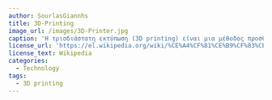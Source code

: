 ```yaml
---
author: SourlasGiannhs
title: 3D-Printing
image_url: /images/3D-Printer.jpg
caption: 'Η τρισδιάστατη εκτύπωση (3D printing) είναι μια μέθοδος προσθετικής κατασκευής στην οποία κατασκευάζονται αντικείμενα μέσω της διαδοχικής πρόσθεσης επάλληλων στρώσεων υλικού. Στη τρισδιάστατη εκτύπωση μπορούν να χρησιμοποιηθούν διάφοροι τύποι υλικού, κυρίως κεραμικά και πολυμερή'
license_url: 'https://el.wikipedia.org/wiki/%CE%A4%CF%81%CE%B9%CF%83%CE%B4%CE%B9%CE%AC%CF%83%CF%84%CE%B1%CF%84%CE%B7_%CE%B5%CE%BA%CF%84%CF%8D%CF%80%CF%89%CF%83%CE%B7'
license_text: Wikipedia
categories:
  - Technology
tags:
  - 3D printing
---
```


